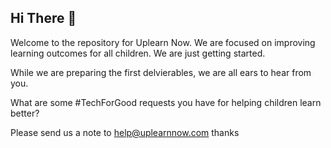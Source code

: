## Hi There 👋

Welcome to the repository for Uplearn Now.
We are focused on improving learning outcomes for all children.
We are just getting started.

While we are preparing the first delvierables, we are all ears to hear from you.

What are some #TechForGood requests you have for helping children learn better?

Please send us a note to [help@uplearnnow.com](mailto:help@uplearnnow.com)
thanks

<!--

**Here are some ideas to get you started:**

🙋‍♀️ A short introduction - what is your organization all about?
🌈 Contribution guidelines - how can the community get involved?
👩‍💻 Useful resources - where can the community find your docs? Is there anything else the community should know?
🍿 Fun facts - what does your team eat for breakfast?
🧙 Remember, you can do mighty things with the power of [Markdown](https://docs.github.com/github/writing-on-github/getting-started-with-writing-and-formatting-on-github/basic-writing-and-formatting-syntax)
-->
